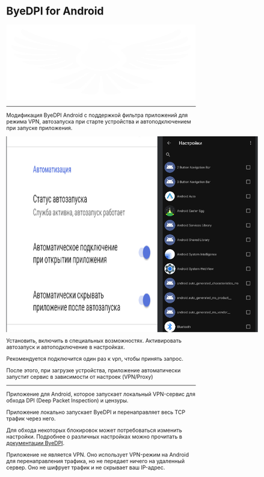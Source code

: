 # ByeDPI for Android

<div style="text-align: center;">
  <img alt="Логотип ByeDPI" src=".github/images/logo.svg" width="100%" height="200px">
</div>

---

Модификация ByeDPI Android с поддержкой фильтра приложений для режима VPN, автозапуска при старте устройства и автоподключением при запуске приложения.

<div style="display: flex;">
    <img alt="Скриншот-1" src=".github/images/settings_screen.png">
    <img alt="Скриншот-2" src=".github/images/apps_screen.png">
</div>

Установить, включить в специальных возможностях. Активировать автозапуск и автоподключение в настройках.

Рекомендуется подключится один раз к vpn, чтобы принять запрос.

После этого, при загрузке устройства, приложение автоматически запустит сервис в зависимости от настроек (VPN/Proxy)

---

Приложение для Android, которое запускает локальный VPN-сервис для обхода DPI (Deep Packet Inspection) и цензуры.

Приложение локально запускает ByeDPI и перенаправляет весь TCP трафик через него.

Для обхода некоторых блокировок может потребоваться изменить настройки. Подробнее о различных настройках можно прочитать в [документации ByeDPI](https://github.com/hufrea/byedpi/blob/v0.13/README.md).

Приложение не является VPN. Оно использует VPN-режим на Android для перенаправления трафика, но не передает ничего на удаленный сервер. Оно не шифрует трафик и не скрывает ваш IP-адрес.
